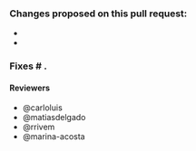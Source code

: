 ### Changes proposed on this pull request:

- 
- 

### Fixes # .

#### Reviewers

* @carloluis
* @matiasdelgado
* @rrivem 
* @marina-acosta
